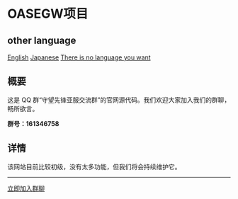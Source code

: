 # OASEGW项目

## other language

[English](https://github.com/HaoMiaoMa/OASEGW/blob/main/English.md)
[Japanese](https://github.com/HaoMiaoMa/OASEGW/blob/main/J.md)
[There is no language you want](https://github.com/HaoMiaoMa/OASEGW/blob/main/o.md)
## 概要

这是 QQ 群“守望先锋亚服交流群”的官网源代码。我们欢迎大家加入我们的群聊，畅所欲言。

**群号：161346758**

## 详情

该网站目前比较初级，没有太多功能，但我们将会持续维护它。

---

[立即加入群聊](https://jq.qq.com/?_wv=1027&k=5ULU3B0)
